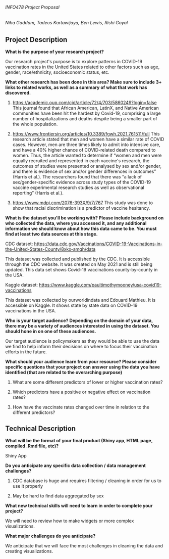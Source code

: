 ###### INFO478 Project Proposal
###### Niha Gaddam, Tadeus Kartawijaya, Ben Lewis, Rishi Goyal

## **Project Description**

**What is the purpose of your research project?**

Our research project's purpose is to explore patterns in COVID-19 vaccination rates in the United States related to other factors such as age, gender, race/ethnicity, socioeconomic status, etc.

**What other research has been done in this area? Make sure to include 3+ links to related works, as well as a summary of what that work has discovered.**

1. https://academic.oup.com/cid/article/72/4/703/5860249?login=false 
This journal found that African American, LatinX, and Native American communities have been hit the hardest by Covid-19, comprising a large number of hospitalizations and deaths despite being a smaller part of the whole population. 

2. https://www.frontiersin.org/articles/10.3389/fgwh.2021.761511/full
This research article stated that men and women have a similar rate of COVID cases. However, men are three times likely to admit into intensive care, and have a 40% higher chance of COVID-related death compared to women. Thus, the article wanted to determine if “women and men were equally recruited and represented in each vaccine's research, the outcomes of studies were presented or analysed by sex and/or gender, and there is evidence of sex and/or gender differences in outcomes” (Harris et al.). The researchers found that there was “a lack of sex/gender-specific evidence across study types of the COVID-19 vaccine experimental research studies as well as observational reporting” (Harris et al.).

3. https://www.mdpi.com/2076-393X/9/7/767
This study was done to show that racial discrimination is a predictor of vaccine hesitancy.

**What is the dataset you'll be working with?  Please include background on who collected the data, where you accessed it, and any additional information we should know about how this data came to be. You must find at least two data sources at this stage.**

CDC dataset: https://data.cdc.gov/Vaccinations/COVID-19-Vaccinations-in-the-United-States-County/8xkx-amqh/data

This dataset was collected and published by the CDC. It is accessible through the CDC website. It was created on May 2021 and is still being updated. This data set shows Covid-19 vaccinations county-by-county in the USA. 

Kaggle dataset: https://www.kaggle.com/paultimothymooney/usa-covid19-vaccinations

This dataset was collected by ourworldindata and Edouard Mathieu. It is accessible on Kaggle. It shows state by state data on COVID-19 vaccinations in the USA. 

**Who is your target audience?  Depending on the domain of your data, there may be a variety of audiences interested in using the dataset. You should hone in on one of these audiences.**

Our target audience is policymakers as they would be able to use the data we find to help inform their decisions on where to focus their vaccination efforts in the future. 

**What should your audience learn from your resource? Please consider specific questions that your project can answer using the data you have identified (that are related to the overarching purpose)**

1. What are some different predictors of lower or higher vaccination rates?

2. Which predictors have a positive or negative effect on vaccination rates?

3. How have the vaccinate rates changed over time in relation to the different predictors?

## **Technical Description**
**What will be the format of your final product (Shiny app, HTML page, compiled .Rmd file, etc)?**

Shiny App

**Do you anticipate any specific data collection / data management challenges?**

1. CDC database is huge and requires filtering / cleaning in order for us to use it properly

2. May be hard to find data aggregated by sex

**What new technical skills will need to learn in order to complete your project?**

We will need to review how to make widgets or more complex visualizations.

**What major challenges do you anticipate?**

We anticipate that we will face the most challenges in cleaning the data and creating visualizations.
